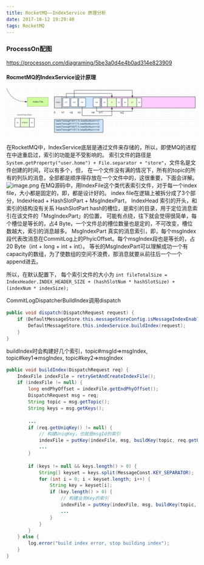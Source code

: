 ```yaml
---
title: RocketMQ——IndexService 原理分析
date: 2017-10-12 19:29:40
tags: RocketMQ
---
```



### ProcessOn配图
https://processon.com/diagraming/5be3a0d4e4b0ad314e823909

#### RocmetMQ的IndexService设计原理

![你想输入的替代文字](RocketMQ-Index-service/index-file.gif)

在RocketMQ中，IndexService底层是通过文件来存储的，所以，即使MQ的进程在中途重启过，索引的功能是不受影响的。
索引文件的路径是 `System.getProperty("user.home") + File.separator + "store"`，文件名是文件创建的时间，可以有多个，但，
在一个文件没有满的情况下，所有的topic的所有的列队的消息，全部都是顺序得存放在一个文件中的，这很重要，下面会详解。
![image.png](http://upload-images.jianshu.io/upload_images/716353-2ed415df19a3040b.png?imageMogr2/auto-orient/strip%7CimageView2/2/w/1240)
在MQ源码中，用IndexFile这个类代表索引文件，对于每一个index file，大小都是固定的，即，都是设计好的。
index file在逻辑上被拆分成了3个部分，IndexHead + HashSlotPart + MsgIndexPart，
IndexHead
索引的开头，和索引的结构没有关系
HashSlotPart
hash的槽位，是索引的目录，用于定位消息索引在该文件的「MsgIndexPart」的位置，
可能有点绕，往下就会觉得很简单，每个槽位是等长的，占4 Byte，一个文件总的槽位数量也是定的，不可改变，槽位数越大，索引的消息越多。
MsgIndexPart
真实的消息索引，即，每个msgIndex段代表改消息在CommitLog上的PhyicOffset。每个msgIndex段也是等长的，占20 Byte（int + long + int + int）。
等长的MsgIndexPart可以理解成功一个有capacity的数组，为了使数组的空间不浪费，那消息就要从前往后一个一个append进去。


所以，在默认配置下，
每个索引文件的大小为 
`int fileTotalSize = IndexHeader.INDEX_HEADER_SIZE + (hashSlotNum * hashSlotSize) + (indexNum * indexSize);`

CommitLogDispatcherBuildIndex调用dispatch
``` java
public void dispatch(DispatchRequest request) {
    if (DefaultMessageStore.this.messageStoreConfig.isMessageIndexEnable()) {
        DefaultMessageStore.this.indexService.buildIndex(request);
    }
}
```
buildIndex时会构建好几个索引，topic#msgId=>msgIndex, topic#key1=>msgIndex, topic#key2=>msgIndex
``` java
public void buildIndex(DispatchRequest req) {
    IndexFile indexFile = retryGetAndCreateIndexFile();
    if (indexFile != null) {
        long endPhyOffset = indexFile.getEndPhyOffset();
        DispatchRequest msg = req;
        String topic = msg.getTopic();
        String keys = msg.getKeys();

        ...
        if (req.getUniqKey() != null) {
            // 构建UniqKey，也就是msgId的索引
            indexFile = putKey(indexFile, msg, buildKey(topic, req.getUniqKey()));
            ...
        }

        if (keys != null && keys.length() > 0) {
            String[] keyset = keys.split(MessageConst.KEY_SEPARATOR);
            for (int i = 0; i < keyset.length; i++) {
                String key = keyset[i];
                if (key.length() > 0) {
                    // 构建业务Key的索引
                    indexFile = putKey(indexFile, msg, buildKey(topic, key));
                    ...
                }
            }
        }
    } else {
        log.error("build index error, stop building index");
    }
}
```
